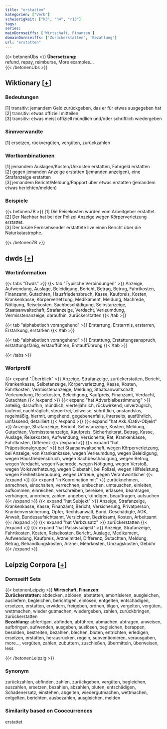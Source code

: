 ```yaml
---
title: "erstatten"
kategorien: ["Verb"]
schwierigkeit: ["k3", "h4", "r13"]
tags:
series:
mainDornseiffs: ['Wirtschaft, Finanzen']
domainDornseiffs: ['Zurückerstatten', 'Bezahlung']
url: "erstatten"
---
```


{{< betonenÜbs >}}
**Übersetzung:**  
refund, repay, reimburse, More examples...  
{{< /betonenÜbs >}}

## Wiktionary [[+](https://de.wiktionary.org/wiki/erstatten)]

### Bedeutungen
[1] transitiv: jemandem Geld zurückgeben, das er für etwas ausgegeben hat  
[2] transitiv: etwas offiziell mitteilen  
[3] transitiv: etwas meist offiziell mündlich und/oder schriftlich wiedergeben  

### Sinnverwandte
[1] ersetzen, rückvergüten, vergüten, zurückzahlen  

### Wortkombinationen
[1] jemandem Auslagen/Kosten/Unkosten erstatten, Fahrgeld erstatten  
[2] gegen jemanden Anzeige erstatten (jemanden anzeigen), eine Strafanzeige erstatten  
[3] jemandem Bericht/Meldung/Rapport über etwas erstatten (jemandem etwas berichten/melden)  

### Beispiele
{{< betonenZB >}}
[1] Die Reisekosten wurden vom Arbeitgeber erstattet.  
[2] Der Nachbar hat bei der Polizei Anzeige wegen Körperverletzung erstattet.  
[3] Der lokale Fernsehsender erstattete live einen Bericht über die Naturkatastrophe.  

{{< /betonenZB >}}


## dwds [[+](https://www.dwds.de/wb/erstatten)]

### Wortinformation
{{< tabs "Dwds" >}}
{{< tab "Typische Verbindungen" >}}
Anzeige, Aufwendung, Auslage, Beleidigung, Bericht, Betrag, Betrug, Fahrtkosten, Finanzamt, Gutachten, Hausfriedensbruch, Kasse, Kaufpreis, Kosten, Krankenkasse, Körperverletzung, Medikament, Meldung, Nachrede, Nötigung, Reisekosten, Sachbeschädigung, Selbstanzeige, Staatsanwaltschaft, Strafanzeige, Verdacht, Verleumdung, Vermisstenanzeige, daraufhin, zurückerstatten
{{< /tab >}}

{{< tab "alphabetisch vorangehend" >}}
Erstarrung, Erstarrnis, erstarren, Erstarkung, erstarken
{{< /tab >}}

{{< tab "alphabetisch vorangehend" >}}
Erstattung, Erstattungsanspruch, erstattungsfähig, erstaufführen, Erstaufführung
{{< /tab >}}

{{< /tabs >}}

### Wortprofil
{{< expand "Überblick" >}} Anzeige, Strafanzeige, zurückerstatten, Bericht, Krankenkasse, Selbstanzeige, Körperverletzung, Kasse, Kosten, Fahrtkosten, Vermisstenanzeige, Meldung, Staatsanwaltschaft, Verleumdung, Reisekosten, Beleidigung, Kaufpreis, Finanzamt, Verdacht, Gutachten {{< /expand >}}
{{< expand "hat Adverbialbestimmung" >}} anteilig, daraufhin, mündlich, vierteljährlich, rückwirkend, unverzüglich, laufend, nachträglich, steuerfrei, teilweise, schriftlich, anstandslos, regelmäßig, hiermit, umgehend, gegebenenfalls, ihrerseits, ausführlich, umfassend, detailliert {{< /expand >}}
{{< expand "hat Akk./Dativ-Objekt" >}} Anzeige, Strafanzeige, Bericht, Selbstanzeige, Kosten, Meldung, Gutachten, Vermisstenanzeige, Kaufpreis, Sicherheitsrat, Betrag, Kasse, Auslage, Reisekosten, Aufwendung, Versicherte, Rat, Krankenkasse, Fahrtkosten, Differenz {{< /expand >}}
{{< expand "hat Präpositionalgruppe" >}} bei Staatsanwaltschaft, wegen Körperverletzung, bei Anzeige, von Krankenkasse, wegen Verleumdung, wegen Beleidigung, wegen Hausfriedensbruch, wegen Sachbeschädigung, wegen Betrug, wegen Verdacht, wegen Nachrede, wegen Nötigung, wegen Verstoß, wegen Volksverhetzung, wegen Diebstahl, bei Polizei, wegen Hilfeleistung, wegen Freiheitsberaubung, wegen Untreue, gegen Verantwortlicher {{< /expand >}}
{{< expand "in Koordination mit" >}} zurücknehmen, anrechnen, einschalten, verrechnen, umbuchen, umtauschen, einleiten, aufkommen, einreichen, verschreiben, bereisen, erlassen, beantragen, verhängen, anordnen, zahlen, angeben, kündigen, beauftragen, aufsuchen {{< /expand >}}
{{< expand "hat Subjekt" >}} Anzeige, Strafanzeige, Krankenkasse, Kasse, Finanzamt, Bericht, Versicherung, Privatperson, Krankenversicherung, Opfer, Rechtsanwalt, Bund, Geschädigte, AOK, Anwalt, Bundesaufsichtsamt, Versicherer, Bezirksamt, Kosten, Arbeitsamt {{< /expand >}}
{{< expand "hat Verbzusatz" >}} zurückerstatten {{< /expand >}}
{{< expand "hat Passivsubjekt" >}} Anzeige, Strafanzeige, Fahrtkosten, Kosten, Reisekosten, Bericht, Auslage, Medikament, Aufwendung, Kaufpreis, Arzneimittel, Differenz, Gutachten, Meldung, Betrag, Behandlungskosten, Arznei, Mehrkosten, Umzugskosten, Gebühr {{< /expand >}}

## Leipzig Corpora [[+](https://corpora.uni-leipzig.de/en/res?word=erstatten&corpusId=deu_newscrawl-public_2018)]

### Dornseiff Sets
{{< betonenLeipzig >}}
**Wirtschaft, Finanzen:**  
**Zurückerstatten:** abdecken, ablösen, abstatten, amortisieren, ausgleichen, ausliefern, begleichen, berichtigen, einlösen, entgelten, entschädigen, ersetzen, erstatten, erwidern, freigeben, ordnen, tilgen, vergelten, vergüten, wettmachen, wieder gutmachen, wiedergeben, zahlen, zurückbringen, zurückerstatten  
**Bezahlung:** abfertigen, abfinden, abführen, abmachen, abtragen, anweisen, aufbringen, aufwenden, ausgeben, auslösen, begleichen, berappen, besolden, bestreiten, bezahlen, blechen, bluten, entrichten, erledigen, ersetzen, erstatten, herausrücken, regeln, subventionieren, verausgaben, more..., vergüten, zahlen, zubuttern, zuschießen, übermitteln, überweisen, less  

{{< /betonenLeipzig >}}

### Synonym
zurückzahlen, abfinden, zahlen, zurückgeben, vergüten, begleichen, auszahlen, ersetzen, bezahlen, abzahlen, bluten, entschädigen, Schadenersatz, einstehen, abgelten, wiedergutmachen, wettmachen, entgelten, berichten, ausbezahlen, ausgleichen, melden


### Similarity based on Cooccurrences
erstattet

